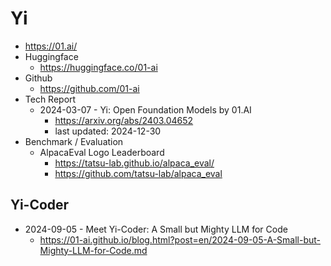 # Yi

- https://01.ai/
- Huggingface
  - https://huggingface.co/01-ai
- Github
  - https://github.com/01-ai
- Tech Report
  - 2024-03-07 - Yi: Open Foundation Models by 01.AI
    - https://arxiv.org/abs/2403.04652
    - last updated: 2024-12-30
- Benchmark / Evaluation
  - AlpacaEval Logo Leaderboard
    - https://tatsu-lab.github.io/alpaca_eval/
    - https://github.com/tatsu-lab/alpaca_eval
  
## Yi-Coder

- 2024-09-05 - Meet Yi-Coder: A Small but Mighty LLM for Code
  - https://01-ai.github.io/blog.html?post=en/2024-09-05-A-Small-but-Mighty-LLM-for-Code.md